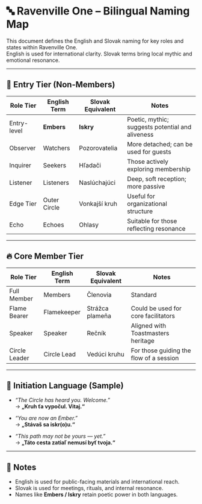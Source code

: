 
# 🔤 Ravenville One – Bilingual Naming Map

This document defines the English and Slovak naming for key roles and states within Ravenville One.  
English is used for international clarity. Slovak terms bring local mythic and emotional resonance.

---

## 🌱 Entry Tier (Non-Members)

| Role Tier        | English Term | Slovak Equivalent | Notes |
|------------------|--------------|-------------------|-------|
| Entry-level      | **Embers**   | **Iskry**         | Poetic, mythic; suggests potential and aliveness  
| Observer         | Watchers     | Pozorovatelia     | More detached; can be used for guests  
| Inquirer         | Seekers      | Hľadači           | Those actively exploring membership  
| Listener         | Listeners    | Naslúchajúci      | Deep, soft reception; more passive  
| Edge Tier        | Outer Circle | Vonkajší kruh     | Useful for organizational structure  
| Echo             | Echoes       | Ohlasy             | Suitable for those reflecting resonance  

---

## 🔥 Core Member Tier

| Role Tier     | English Term | Slovak Equivalent | Notes |
|---------------|--------------|-------------------|-------|
| Full Member   | Members      | Členovia          | Standard  
| Flame Bearer  | Flamekeeper  | Strážca plameňa   | Could be used for core facilitators  
| Speaker       | Speaker      | Rečník            | Aligned with Toastmasters heritage  
| Circle Leader | Circle Lead  | Vedúci kruhu      | For those guiding the flow of a session  

---

## 🧭 Initiation Language (Sample)

- *“The Circle has heard you. Welcome.”*  
  → **„Kruh ťa vypočul. Vitaj.“**

- *“You are now an Ember.”*  
  → **„Stávaš sa iskr(o)u.“**

- *“This path may not be yours — yet.”*  
  → **„Táto cesta zatiaľ nemusí byť tvoja.“**

---

## 🔧 Notes

- English is used for public-facing materials and international reach.
- Slovak is used for meetings, rituals, and internal resonance.
- Names like **Embers / Iskry** retain poetic power in both languages.

